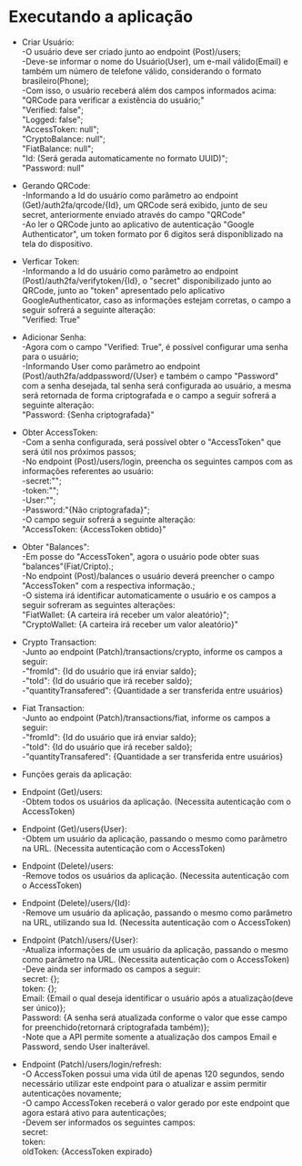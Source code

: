 # Executando a aplicação
- Criar Usuário: <br>
-O usuário deve ser criado junto ao endpoint (Post)/users; <br>
-Deve-se informar o nome do Usuário(User), um e-mail válido(Email) e também um número de telefone válido, considerando o formato brasileiro(Phone); <br>
-Com isso, o usuário receberá além dos campos informados acima: <br>
"QRCode para verificar a existência do usuário;" <br>
"Verified: false"; <br>
"Logged: false"; <br>
"AccessToken: null"; <br>
"CryptoBalance: null"; <br>
"FiatBalance: null"; <br>
"Id: (Será gerada automaticamente no formato UUID)";<br>
"Password: null"<br>

- Gerando QRCode: <br>
-Informando a Id do usuário como parâmetro ao endpoint (Get)/auth2fa/qrcode/{Id}, um QRCode será exibido, junto de seu secret, anteriormente enviado através do campo "QRCode" <br>
-Ao ler o QRCode junto ao aplicativo de autenticação "Google Authenticator", um token formato por 6 digitos será disponiblizado na tela do dispositivo. <br>

- Verficar Token:<br>
-Informando a Id do usuário como parâmetro ao endpoint (Post)/auth2fa/verifytoken/{Id}, o "secret" disponibilizado junto ao QRCode, junto ao "token" apresentado pelo aplicativo GoogleAuthenticator, caso as informações estejam corretas, o campo a seguir sofrerá a seguinte alteração:<br>
"Verified: True"

- Adicionar Senha:<br>
-Agora com o campo "Verified: True", é possível configurar uma senha para o usuário;<br>
-Informando User como parâmetro ao endpoint (Post)/auth2fa/addpassword/{User} e também o campo "Password" com a senha desejada, tal senha será configurada ao usuário, a mesma será retornada de forma criptografada e o campo a seguir sofrerá a seguinte alteração:<br>
"Password: {Senha criptografada}"

- Obter AccessToken:<br>
-Com a senha configurada, será possível obter o "AccessToken" que será útil nos próximos passos;<br>
-No endpoint (Post)/users/login, preencha os seguintes campos com as informações referentes ao usuário:<br>
-secret:"";<br>
-token:"";<br>
-User:"";<br>
-Password:"{Não criptografada}";<br>
-O campo seguir sofrerá a seguinte alteração:<br>
"AccessToken: {AccessToken obtido}"

- Obter "Balances":<br>
-Em posse do "AccessToken", agora o usuário pode obter suas "balances"(Fiat/Cripto).;<br>
-No endpoint (Post)/balances o usuário deverá preencher o campo "AccessToken" com a respectiva informação.;<br>
-O sistema irá identificar automaticamente o usuário e os campos a seguir sofreram as seguintes alterações:<br>
"FiatWallet: {A carteira irá receber um valor aleatório}";<br>
"CryptoWallet: {A carteira irá receber um valor aleatório}"

- Crypto Transaction:<br>
-Junto ao endpoint (Patch)/transactions/crypto, informe os campos a seguir:<br>
-"fromId": {Id do usuário que irá enviar saldo};<br>
-"toId": {Id do usuário que irá receber saldo};<br>
-"quantityTransafered": {Quantidade a ser transferida entre usuários}


- Fiat Transaction:<br>
-Junto ao endpoint (Patch)/transactions/fiat, informe os campos a seguir:<br>
-"fromId": {Id do usuário que irá enviar saldo};<br>
-"toId": {Id do usuário que irá receber saldo};<br>
-"quantityTransafered": {Quantidade a ser transferida entre usuários}

- Funções gerais da aplicação:
- Endpoint (Get)/users: <br>
-Obtem todos os usuários da aplicação. (Necessita autenticação com o AccessToken)

- Endpoint (Get)/users{User}: <br>
-Obtem um usuário da aplicação, passando o mesmo como parâmetro na URL. (Necessita autenticação com o AccessToken)

- Endpoint (Delete)/users: <br>
-Remove todos os usuários da aplicação. (Necessita autenticação com o AccessToken)

- Endpoint (Delete)/users/{Id}: <br>
-Remove um usuário da aplicação, passando o mesmo como parâmetro na URL, utilizando sua Id. (Necessita autenticação com o AccessToken)

- Endpoint (Patch)/users/{User}:<br>
-Atualiza informações de um usuário da aplicação, passando o mesmo como parâmetro na URL. (Necessita autenticação com o AccessToken)<br>
-Deve ainda ser informado os campos a seguir:<br>
secret: {};<br>
token: {};<br>
Email: {Email o qual deseja identificar o usuário após a atualização(deve ser único)};<br>
Password: {A senha será atualizada conforme o valor que esse campo for preenchido(retornará criptografada também)};<br>
-Note que a API permite somente a atualização dos campos Email e Password, sendo User inalterável.

- Endpoint (Patch)/users/login/refresh: <br>
-O AccessToken possui uma vida útil de apenas 120 segundos, sendo necessário utilizar este endpoint para o atualizar e assim permitir autenticações novamente;<br>
-O campo AccessToken receberá o valor gerado por este endpoint que agora estará ativo para autenticações;<br>
-Devem ser informados os seguintes campos:<br>
secret: <br>
token: <br>
oldToken: {AccessToken expirado}